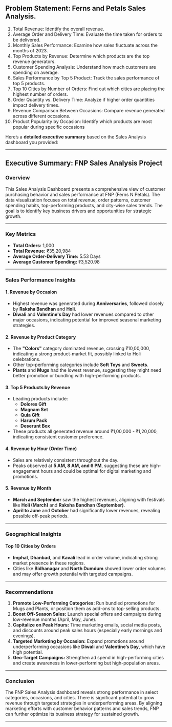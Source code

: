 ## Problem Statement: Ferns and Petals Sales Analysis.
1. Total Revenue: Identify the overall revenue. 
2. Average Order and Delivery Time: Evaluate the time taken for orders to be delivered. 
3. Monthly Sales Performance: Examine how sales fluctuate across the months of 2023. 
4. Top Products by Revenue: Determine which products are the top revenue generators. 
5. Customer Spending Analysis: Understand how much customers are spending on average. 
6. Sales Performance by Top 5 Product: Track the sales performance of top 5 products. 
7. Top 10 Cities by Number of Orders: Find out which cities are placing the highest number of orders. 
8. Order Quantity vs. Delivery Time: Analyze if higher order quantities impact delivery times. 
9. Revenue Comparison Between Occasions: Compare revenue generated across different occasions. 
10. Product Popularity by Occasion: Identify which products are most popular during specific occasions

Here’s a **detailed executive summary** based on the Sales Analysis dashboard you provided:

---

## **Executive Summary: FNP Sales Analysis Project**

### **Overview**
This Sales Analysis Dashboard presents a comprehensive view of customer purchasing behavior and sales performance at FNP (Ferns N Petals). The data visualization focuses on total revenue, order patterns, customer spending habits, top-performing products, and city-wise sales trends. The goal is to identify key business drivers and opportunities for strategic growth.

---

### **Key Metrics**
- **Total Orders:** 1,000  
- **Total Revenue:** ₹35,20,984  
- **Average Order-Delivery Time:** 5.53 Days  
- **Average Customer Spending:** ₹3,520.98  

---

### **Sales Performance Insights**

#### 1. **Revenue by Occasion**
- Highest revenue was generated during **Anniversaries**, followed closely by **Raksha Bandhan** and **Holi**.
- **Diwali** and **Valentine's Day** had lower revenues compared to other major occasions, indicating potential for improved seasonal marketing strategies.

#### 2. **Revenue by Product Category**
- The **"Colors"** category dominated revenue, crossing ₹10,00,000, indicating a strong product-market fit, possibly linked to Holi celebrations.
- Other top-performing categories include **Soft Toys** and **Sweets**.
- **Plants** and **Mugs** had the lowest revenue, suggesting they might need better promotion or bundling with high-performing products.

#### 3. **Top 5 Products by Revenue**
- Leading products include:
  - **Dolores Gift**
  - **Magnam Set**
  - **Quia Gift**
  - **Harum Pack**
  - **Deserunt Box**
- These products all generated revenue around ₹1,00,000 - ₹1,20,000, indicating consistent customer preference.

#### 4. **Revenue by Hour (Order Time)**
- Sales are relatively consistent throughout the day.
- Peaks observed at **5 AM, 8 AM, and 6 PM**, suggesting these are high-engagement hours and could be optimal for digital marketing and promotions.

#### 5. **Revenue by Month**
- **March and September** saw the highest revenues, aligning with festivals like **Holi (March)** and **Raksha Bandhan (September)**.
- **April to June** and **October** had significantly lower revenues, revealing possible off-peak periods.

---

### **Geographical Insights**

#### **Top 10 Cities by Orders**
- **Imphal**, **Dhanbad**, and **Kavali** lead in order volume, indicating strong market presence in these regions.
- Cities like **Bidhanagar** and **North Dumdum** showed lower order volumes and may offer growth potential with targeted campaigns.

---

### **Recommendations**
1. **Promote Low-Performing Categories:** Run bundled promotions for Mugs and Plants, or position them as add-ons to top-selling products.
2. **Boost Off-Season Sales:** Launch special offers and campaigns during low-revenue months (April, May, June).
3. **Capitalize on Peak Hours:** Time marketing emails, social media posts, and discounts around peak sales hours (especially early mornings and evenings).
4. **Targeted Marketing by Occasion:** Expand promotions around underperforming occasions like **Diwali** and **Valentine’s Day**, which have high potential.
5. **Geo-Target Campaigns:** Strengthen ad spend in high-performing cities and create awareness in lower-performing but high-population areas.

---

### **Conclusion**
The FNP Sales Analysis dashboard reveals strong performance in select categories, occasions, and cities. There is significant potential to grow revenue through targeted strategies in underperforming areas. By aligning marketing efforts with customer behavior patterns and sales trends, FNP can further optimize its business strategy for sustained growth.

---

